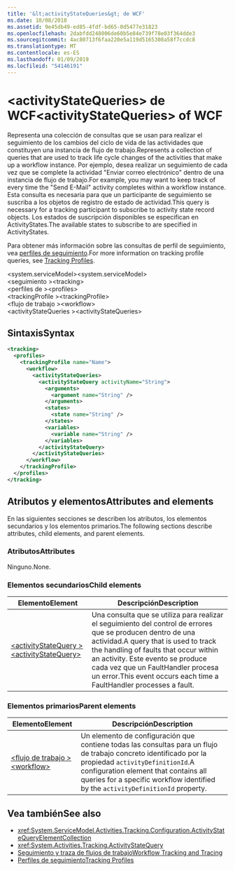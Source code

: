 ```yaml
---
title: '&lt;activityStateQueries&gt; de WCF'
ms.date: 10/08/2018
ms.assetid: 9e45db49-ed85-4fdf-bd65-0d5477e31823
ms.openlocfilehash: 2dabfdd248006de60b5e84e739f78e03f364dde3
ms.sourcegitcommit: 4ac80713f6faa220e5a119d5165308a58f7ccdc8
ms.translationtype: MT
ms.contentlocale: es-ES
ms.lasthandoff: 01/09/2019
ms.locfileid: "54146191"
---
```

# <a name="ltactivitystatequeriesgt-of-wcf"></a><span data-ttu-id="53a64-102">&lt;activityStateQueries&gt; de WCF</span><span class="sxs-lookup"><span data-stu-id="53a64-102">&lt;activityStateQueries&gt; of WCF</span></span>

<span data-ttu-id="53a64-103">Representa una colección de consultas que se usan para realizar el seguimiento de los cambios del ciclo de vida de las actividades que constituyen una instancia de flujo de trabajo.</span><span class="sxs-lookup"><span data-stu-id="53a64-103">Represents a collection of queries that are used to track life cycle changes of the activities that make up a workflow instance.</span></span> <span data-ttu-id="53a64-104">Por ejemplo, desea realizar un seguimiento de cada vez que se complete la actividad "Enviar correo electrónico" dentro de una instancia de flujo de trabajo.</span><span class="sxs-lookup"><span data-stu-id="53a64-104">For example, you may want to keep track of every time the "Send E-Mail" activity completes within a workflow instance.</span></span> <span data-ttu-id="53a64-105">Esta consulta es necesaria para que un participante de seguimiento se suscriba a los objetos de registro de estado de actividad.</span><span class="sxs-lookup"><span data-stu-id="53a64-105">This query is necessary for a tracking participant to subscribe to activity state record objects.</span></span> <span data-ttu-id="53a64-106">Los estados de suscripción disponibles se especifican en ActivityStates.</span><span class="sxs-lookup"><span data-stu-id="53a64-106">The available states to subscribe to are specified in ActivityStates.</span></span>

<span data-ttu-id="53a64-107">Para obtener más información sobre las consultas de perfil de seguimiento, vea [perfiles de seguimiento](../../../../../docs/framework/windows-workflow-foundation/tracking-profiles.md).</span><span class="sxs-lookup"><span data-stu-id="53a64-107">For more information on tracking profile queries, see [Tracking Profiles](../../../../../docs/framework/windows-workflow-foundation/tracking-profiles.md).</span></span>

<span data-ttu-id="53a64-108">\<system.serviceModel></span><span class="sxs-lookup"><span data-stu-id="53a64-108">\<system.serviceModel></span></span>  
<span data-ttu-id="53a64-109">\<seguimiento ></span><span class="sxs-lookup"><span data-stu-id="53a64-109">\<tracking></span></span>  
<span data-ttu-id="53a64-110">\<perfiles de ></span><span class="sxs-lookup"><span data-stu-id="53a64-110">\<profiles></span></span>  
<span data-ttu-id="53a64-111">\<trackingProfile ></span><span class="sxs-lookup"><span data-stu-id="53a64-111">\<trackingProfile></span></span>  
<span data-ttu-id="53a64-112">\<flujo de trabajo ></span><span class="sxs-lookup"><span data-stu-id="53a64-112">\<workflow></span></span>  
<span data-ttu-id="53a64-113">\<activityStateQueries ></span><span class="sxs-lookup"><span data-stu-id="53a64-113">\<activityStateQueries></span></span>  

## <a name="syntax"></a><span data-ttu-id="53a64-114">Sintaxis</span><span class="sxs-lookup"><span data-stu-id="53a64-114">Syntax</span></span>  
  
```xml  
<tracking>
  <profiles>
    <trackingProfile name="Name">
      <workflow>
        <activityStateQueries>
          <activityStateQuery activityName="String">
            <arguments>
              <argument name="String" />
            </arguments>
            <states>
              <state name="String" />
            </states>
            <variables>
              <variable name="String" />
            </variables>
          </activityStateQuery>
        </activityStateQueries>
      </workflow>
    </trackingProfile>
  </profiles>
</tracking>
```  

## <a name="attributes-and-elements"></a><span data-ttu-id="53a64-115">Atributos y elementos</span><span class="sxs-lookup"><span data-stu-id="53a64-115">Attributes and elements</span></span>

<span data-ttu-id="53a64-116">En las siguientes secciones se describen los atributos, los elementos secundarios y los elementos primarios.</span><span class="sxs-lookup"><span data-stu-id="53a64-116">The following sections describe attributes, child elements, and parent elements.</span></span>
  
### <a name="attributes"></a><span data-ttu-id="53a64-117">Atributos</span><span class="sxs-lookup"><span data-stu-id="53a64-117">Attributes</span></span>  

<span data-ttu-id="53a64-118">Ninguno.</span><span class="sxs-lookup"><span data-stu-id="53a64-118">None.</span></span>  

### <a name="child-elements"></a><span data-ttu-id="53a64-119">Elementos secundarios</span><span class="sxs-lookup"><span data-stu-id="53a64-119">Child elements</span></span>

|<span data-ttu-id="53a64-120">Elemento</span><span class="sxs-lookup"><span data-stu-id="53a64-120">Element</span></span>|<span data-ttu-id="53a64-121">Descripción</span><span class="sxs-lookup"><span data-stu-id="53a64-121">Description</span></span>|
|-------------|-----------------|
|[<span data-ttu-id="53a64-122">\<activityStateQuery ></span><span class="sxs-lookup"><span data-stu-id="53a64-122">\<activityStateQuery></span></span>](activitystatequery-of-wcf.md)|<span data-ttu-id="53a64-123">Una consulta que se utiliza para realizar el seguimiento del control de errores que se producen dentro de una actividad.</span><span class="sxs-lookup"><span data-stu-id="53a64-123">A query that is used to track the handling of faults that occur within an activity.</span></span>  <span data-ttu-id="53a64-124">Este evento se produce cada vez que un FaultHandler procesa un error.</span><span class="sxs-lookup"><span data-stu-id="53a64-124">This event occurs each time a FaultHandler processes a fault.</span></span>|

### <a name="parent-elements"></a><span data-ttu-id="53a64-125">Elementos primarios</span><span class="sxs-lookup"><span data-stu-id="53a64-125">Parent elements</span></span>

|<span data-ttu-id="53a64-126">Elemento</span><span class="sxs-lookup"><span data-stu-id="53a64-126">Element</span></span>|<span data-ttu-id="53a64-127">Descripción</span><span class="sxs-lookup"><span data-stu-id="53a64-127">Description</span></span>|
|-------------|-----------------|
|[<span data-ttu-id="53a64-128">\<flujo de trabajo ></span><span class="sxs-lookup"><span data-stu-id="53a64-128">\<workflow></span></span>](../../../../../docs/framework/configure-apps/file-schema/windows-workflow-foundation/workflow.md)|<span data-ttu-id="53a64-129">Un elemento de configuración que contiene todas las consultas para un flujo de trabajo concreto identificado por la propiedad `activityDefinitionId`.</span><span class="sxs-lookup"><span data-stu-id="53a64-129">A configuration element that contains all queries for a specific workflow identified by the `activityDefinitionId` property.</span></span>|

## <a name="see-also"></a><span data-ttu-id="53a64-130">Vea también</span><span class="sxs-lookup"><span data-stu-id="53a64-130">See also</span></span>

- <xref:System.ServiceModel.Activities.Tracking.Configuration.ActivityStateQueryElementCollection>    
- <xref:System.Activities.Tracking.ActivityStateQuery>    
- [<span data-ttu-id="53a64-131">Seguimiento y traza de flujos de trabajo</span><span class="sxs-lookup"><span data-stu-id="53a64-131">Workflow Tracking and Tracing</span></span>](../../../../../docs/framework/windows-workflow-foundation/workflow-tracking-and-tracing.md)  
- [<span data-ttu-id="53a64-132">Perfiles de seguimiento</span><span class="sxs-lookup"><span data-stu-id="53a64-132">Tracking Profiles</span></span>](../../../../../docs/framework/windows-workflow-foundation/tracking-profiles.md)
